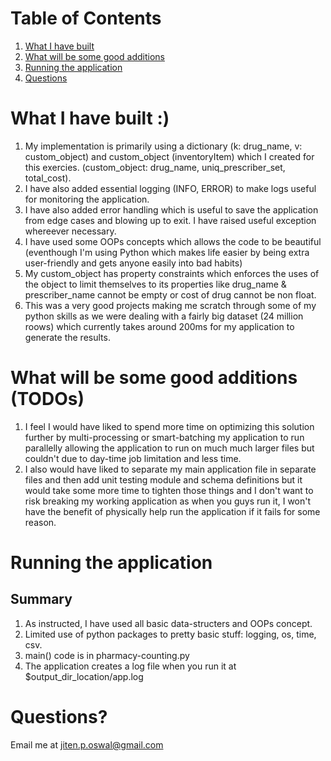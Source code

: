 
# Table of Contents
1. [What I have built](README.md#what-i-have-built-)
2. [What will be some good additions](README.md#what-will-be-some-good-addition-todos)
3. [Running the application](README.md#running-the-application)
4. [Questions](README.md#questions)

# What I have built :)

1. My implementation is primarily using a dictionary (k: drug_name, v: custom_object) and custom_object (inventoryItem) which I created for this exercies. (custom_object: drug_name, uniq_prescriber_set, total_cost).
2. I have also added essential logging (INFO, ERROR) to make logs useful for monitoring the application. 
3. I have also added error handling which is useful to save the application from edge cases and blowing up to exit. I have raised useful exception whereever necessary. 
4. I have used some OOPs concepts which allows the code to be beautiful (eventhough I'm using Python which makes life easier by being extra user-friendly and gets anyone easily into bad habits)
5. My custom_object has property constraints which enforces the uses of the object to limit themselves to its properties like drug_name & prescriber_name cannot be empty or cost of drug cannot be non float.
6. This was a very good projects making me scratch through some of my python skills as we were dealing with a fairly big dataset (24 million roows) which currently takes around 200ms for my application to generate the results.

# What will be some good additions (TODOs)

1. I feel I would have liked to spend more time on optimizing this solution further by multi-processing or smart-batching my application to run parallelly allowing the application to run on much much larger files but couldn't due to day-time job limitation and less time.
2. I also would have liked to separate my main application file in separate files and then add unit testing module and schema definitions but it would take some more time to tighten those things and I don't want to risk breaking my working application as when you guys run it, I won't have the benefit of physically help run the application if it fails for some reason. 

# Running the application

## Summary

1. As instructed, I have used all basic data-structers and OOPs concept. 
2. Limited use of python packages to pretty basic stuff: logging, os, time, csv. 
3. main() code is in pharmacy-counting.py
4. The application creates a log file when you run it at $output_dir_location/app.log

# Questions?
Email me at jiten.p.oswal@gmail.com
